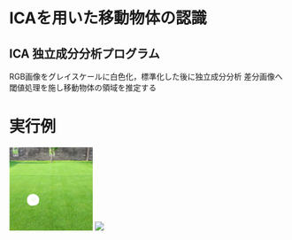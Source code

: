 # ICAを用いた移動物体の認識
## ICA 独立成分分析プログラム
RGB画像をグレイスケールに白色化，標準化した後に独立成分分析
差分画像へ閾値処理を施し移動物体の領域を推定する

# 実行例
<img src="image/input1.png" width=30%>

<img src="result/rm2-1.jpeg" width=30%>

